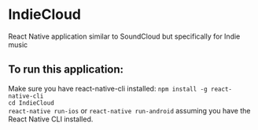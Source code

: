 # IndieCloud
React Native application similar to SoundCloud but specifically for Indie music

## To run this application:
Make sure you have react-native-cli installed: `npm install -g react-native-cli`<br>
`cd IndieCloud`<br>`react-native run-ios` or `react-native run-android` assuming you have the React Native CLI installed.

